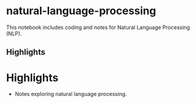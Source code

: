 # natural-language-processing
This notebook includes coding and notes for Natural Language Processing (NLP).

## Highlights

# Highlights

* Notes exploring natural language processing.

